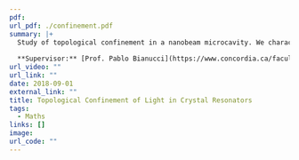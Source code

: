 ```yaml
---
pdf: 
url_pdf: ./confinement.pdf
summary: |+
  Study of topological confinement in a nanobeam microcavity. We characterize resonant modes of electromagnetic waves in nano-scale photonic crystal ring resonators with MIT Electromagnetic Equation Propagation.
  
  **Supervisor:** [Prof. Pablo Bianucci](https://www.concordia.ca/faculty/pablo-bianucci.html)
url_video: ""
url_link: ""
date: 2018-09-01
external_link: ""
title: Topological Confinement of Light in Crystal Resonators
tags:
  - Maths
links: []
image: 
url_code: ""
---
```

